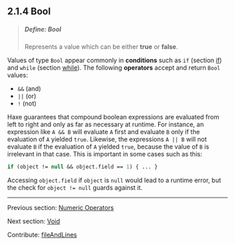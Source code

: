 ## 2.1.4 Bool

> ##### Define: Bool
>
> Represents a value which can be either **true** or **false**.

Values of type `Bool` appear commonly in **conditions** such as `if` (section [if](expression-if.md)) and `while` (section [while](expression-while.md)). The following **operators** accept and return `Bool` values:


* `&&` (and)
* `||` (or)
* `!` (not)


Haxe guarantees that compound boolean expressions are evaluated from left to right and only as far as necessary at runtime. For instance, an expression like `A && B` will evaluate `A` first and evaluate `B` only if the evaluation of `A` yielded `true`. Likewise, the expressions `A || B` will not evaluate `B` if the evaluation of `A` yielded `true`, because the value of `B` is irrelevant in that case.
This is important in some cases such as this:

```haxe
if (object != null && object.field == 1) { ... }
```
Accessing `object.field` if `object` is `null` would lead to a runtime error, but the check for `object != null` guards against it.

---

Previous section: [Numeric Operators](types-numeric-operators.md)

Next section: [Void](types-void.md)

Contribute: [fileAndLines](https://github.com/HaxeFoundation/HaxeManual/blob/master/02-types.tex#L124-124)